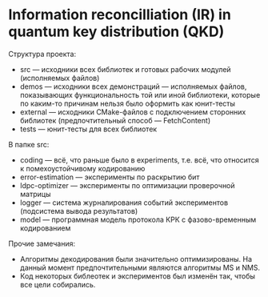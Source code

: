 # Information reconcilliation (IR) in quantum key distribution (QKD)

Структура проекта:

- src — исходники всех библиотек и готовых рабочих модулей (исполняемых файлов)
- demos — исходники всех демонстраций — исполняемых файлов, показывающих функциональность той или иной библиотеки, которые по каким-то причинам нельзя было оформить как юнит-тесты
- external — исходники CMake-файлов с подключением сторонних библиотек (предпочтительный способ — FetchContent)
- tests — юнит-тесты для всех библиотек

В папке src:

- coding — всё, что раньше было в experiments, т.е. всё, что относится к помехоустойчивому кодированию
- error-estimation — эксперименты по раскрытию бит
- ldpc-optimizer — эксперименты по оптимизации проверочной матрицы
- logger — система журналирования событий экспериментов (подсистема вывода результатов)
- model — программная модель протокола КРК с фазово-временным кодированием

Прочие замечания:
- Алгоритмы декодирования были значительно оптимизированы. На данный момент предпочтительными являются алгоритмы MS и NMS.
- Код некоторых библеотек и экспериментов был изменён так, чтобы все цели собирались.